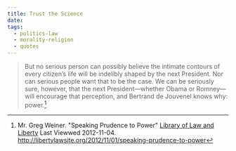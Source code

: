 ```yaml
---
title: Trust the Science
date: 
tags:
  - politics-law
  - morality-religion
  - quotes
---
```


>But no serious person can possibly believe the intimate contours of every citizen’s life will be indelibly shaped by the next President.  Nor can serious people want that to be the case.  We can be seriously sure, however, that the next President—whether Obama or Romney—will encourage that perception, and Bertrand de Jouvenel knows why: power.[^20121104-1]

[^20121104-1]: Mr. Greg Weiner.  "Speaking Prudence to Power" [Library of Law and Liberty](http://libertylawsite.org) Last Viewwed 2012-11-04.  <http://libertylawsite.org/2012/11/01/speaking-prudence-to-power>
